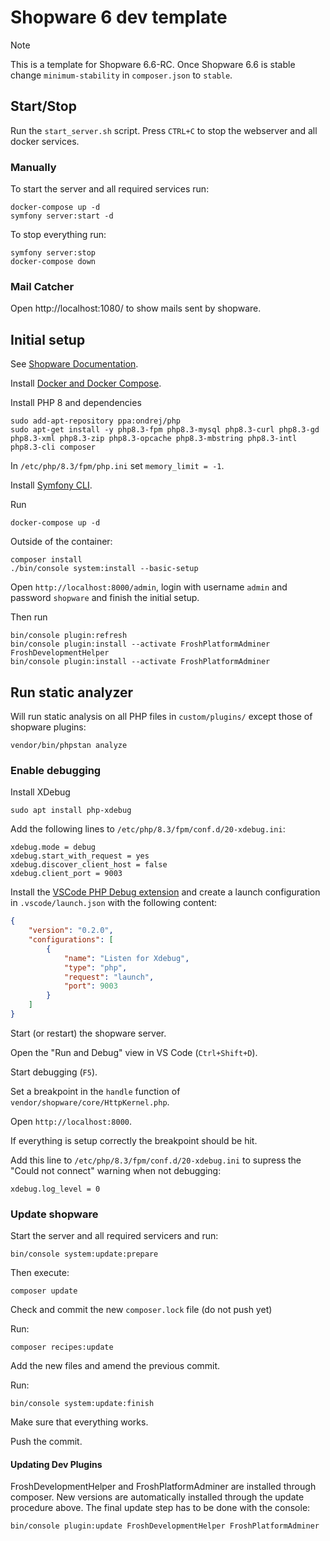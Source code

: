 # Shopware 6 dev template

> [!NOTE]
> This is a template for Shopware 6.6-RC.
> Once Shopware 6.6 is stable change `minimum-stability` in `composer.json` to `stable`.

## Start/Stop

Run the `start_server.sh` script.
Press `CTRL+C` to stop the webserver and all docker services.

### Manually

To start the server and all required services run:
```
docker-compose up -d
symfony server:start -d
```

To stop everything run:
```
symfony server:stop
docker-compose down
```

### Mail Catcher

Open http://localhost:1080/ to show mails sent by shopware.

## Initial setup

See [Shopware Documentation](https://developer.shopware.com/docs/guides/installation/template).

Install [Docker and Docker Compose](https://docs.docker.com/compose/install/linux/).

Install PHP 8 and dependencies
```
sudo add-apt-repository ppa:ondrej/php
sudo apt-get install -y php8.3-fpm php8.3-mysql php8.3-curl php8.3-gd php8.3-xml php8.3-zip php8.3-opcache php8.3-mbstring php8.3-intl php8.3-cli composer
```

In `/etc/php/8.3/fpm/php.ini` set `memory_limit = -1`.

Install [Symfony CLI](https://symfony.com/download).

Run
```
docker-compose up -d
```
Outside of the container: 
```
composer install
./bin/console system:install --basic-setup
```

Open `http://localhost:8000/admin`, login with username `admin` and password `shopware` and finish the initial setup.

Then run
```
bin/console plugin:refresh
bin/console plugin:install --activate FroshPlatformAdminer FroshDevelopmentHelper
bin/console plugin:install --activate FroshPlatformAdminer
```

## Run static analyzer

Will run static analysis on all PHP files in `custom/plugins/` except those of shopware plugins:
```
vendor/bin/phpstan analyze
```

### Enable debugging

Install XDebug
```
sudo apt install php-xdebug
```

Add the following lines to `/etc/php/8.3/fpm/conf.d/20-xdebug.ini`:
```
xdebug.mode = debug
xdebug.start_with_request = yes
xdebug.discover_client_host = false
xdebug.client_port = 9003
```

Install the [VSCode PHP Debug extension](https://marketplace.visualstudio.com/items?itemName=xdebug.php-debug)
and create a launch configuration in `.vscode/launch.json` with the following content:
```json
{
    "version": "0.2.0",
    "configurations": [
        {
            "name": "Listen for Xdebug",
            "type": "php",
            "request": "launch",
            "port": 9003
        }
    ]
}
```

Start (or restart) the shopware server.

Open the "Run and Debug" view in VS Code (`Ctrl+Shift+D`).

Start debugging (`F5`).

Set a breakpoint in the `handle` function of `vendor/shopware/core/HttpKernel.php`.

Open `http://localhost:8000`.

If everything is setup correctly the breakpoint should be hit.

Add this line to `/etc/php/8.3/fpm/conf.d/20-xdebug.ini` to supress the "Could not connect" warning when not debugging:
```
xdebug.log_level = 0
```

### Update shopware

Start the server and all required servicers and run:
```
bin/console system:update:prepare
```

Then execute:
```
composer update
```
Check and commit the new `composer.lock` file (do not push yet)

Run:
```
composer recipes:update
```

Add the new files and amend the previous commit.

Run:
```
bin/console system:update:finish
```

Make sure that everything works.

Push the commit.

#### Updating Dev Plugins

FroshDevelopmentHelper and FroshPlatformAdminer are installed through composer.
New versions are automatically installed through the update procedure above.
The final update step has to be done with the console:

```sh
bin/console plugin:update FroshDevelopmentHelper FroshPlatformAdminer
```